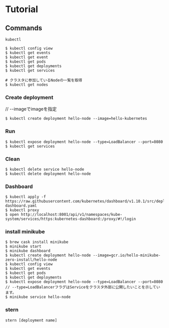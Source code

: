 # Tutorial

## Commands

`kubectl`


```
$ kubectl config view
$ kubectl get events
$ kubectl get event
$ kubectl get pods
$ kubectl get deployments
$ kubectl get services

# クラスタに参加しているNodeの一覧を取得
$ kubectl get nodes
```

### Create deployment

// --imageでimageを指定
```
$ kubectl create deployment hello-node --image=hello-kubernetes
```

### Run

```
$ kubectl expose deployment hello-node --type=LoadBalancer --port=8080
$ kubectl get services
```

### Clean

```
$ kubectl delete service hello-node
$ kubectl delete deployment hello-node
```

### Dashboard

```
$ kubectl apply -f https://raw.githubusercontent.com/kubernetes/dashboard/v1.10.1/src/deploy/recommended/kubernetes-dashboard.yaml
$ kubectl proxy
$ open http://localhost:8001/api/v1/namespaces/kube-system/services/https:kubernetes-dashboard:/proxy/#!/login
```

### install minikube 
```
$ brew cask install minikube
$ minikube start
$ minikube dashboard
$ kubectl create deployment hello-node --image=gcr.io/hello-minikube-zero-install/hello-node
$ kubectl config view
$ kubectl get events
$ kubectl get pods
$ kubectl get deployments
$ kubectl expose deployment hello-node --type=LoadBalancer --port=8080 // --type=LoadBalancerフラグはServiceをクラスタ外部に公開したいことを示しています。
$ minikube service hello-node
```

### stern

`stern [deployment name]`
